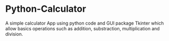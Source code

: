 # Python-Calculator

A simple calculator App using python code and GUI package Tkinter which allow basics operations such as addition, substraction, multiplication and division.
